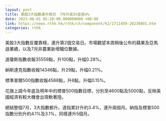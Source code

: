 ```yaml
---
layout: post
title: 美股3大指數連升兩日　7月升逾3%至逾4%
date: 2023-08-01 05:28:00.000000000 +08:00
link: https://news.rthk.hk/rthk/ch/component/k2/1711459-20230801.htm
categories: rthk
---
```


美股3大指數反覆靠穩，連升第2個交易日。市場觀望本周稍後公布的蘋果及亞馬遜業績，以及7月非農業新增職位數據。

道瓊斯指數收報35559點，升100點，升幅0.28%。

納斯達克指數收報14346點，升29點，升幅0.21%。

標準普爾500指數收報4588點，升6點，升幅0.15%。

花旗上調今年底及明年中的標普500指數目標，分別至4600點及5000點，反映美國經濟有較大機會出現軟著陸。

總結整個7月，3大指數都升。道指累計升約3.4%，連升兩個月。納指及標普500指數分別升約4.1%及3.1%，同樣連升5個月。
